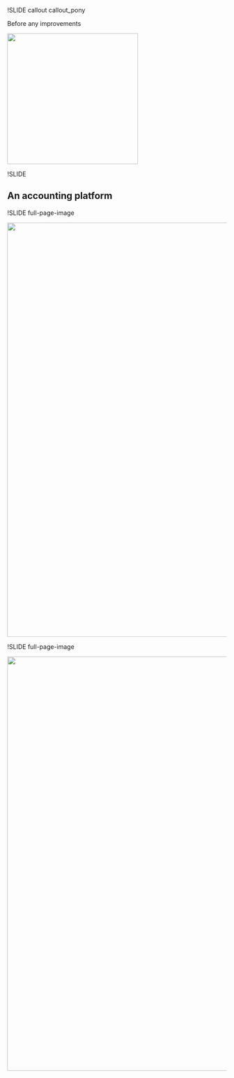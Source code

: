 !SLIDE callout callout_pony

Before any improvements

<img width="300" class="callout_pony_img" src="/image/before_improvements/scared_rainbow_dash_vector_by_saturtron-d4o54s4.png" />

!SLIDE

## An accounting platform

!SLIDE full-page-image

<img src="/image/before_improvements/invoices.png" width="950"/>

!SLIDE full-page-image

<img src="/image/before_improvements/Clients.png" width="950" />
